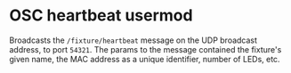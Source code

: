 # OSC heartbeat usermod

Broadcasts the `/fixture/heartbeat` message on the UDP broadcast address, to port `54321`. The params to the message contained the fixture's given name, the MAC address as a unique identifier, number of LEDs, etc.

